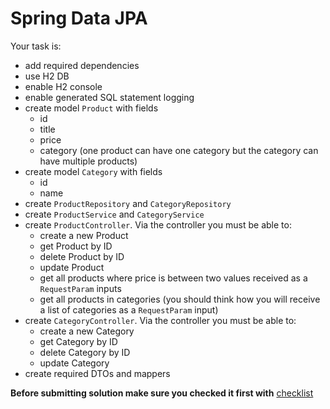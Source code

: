 # Spring Data JPA

Your task is:
- add required dependencies
- use H2 DB
- enable H2 console
- enable generated SQL statement logging
- create model `Product` with fields
    - id
    - title
    - price
    - category (one product can have one category but the category can have multiple products)
- create model `Category` with fields
    - id
    - name
- create `ProductRepository` and `CategoryRepository`
- create `ProductService` and `CategoryService`
- create `ProductController`. Via the controller you must be able to:
    - create a new Product
    - get Product by ID
    - delete Product by ID
    - update Product
    - get all products where price is between two values received as a `RequestParam` inputs
    - get all products in categories 
        (you should think how you will receive a list of categories as a `RequestParam` input)
- create `CategoryController`. Via the controller you must be able to:
    - create a new Category
    - get Category by ID
    - delete Category by ID
    - update Category
- create required DTOs and mappers

__Before submitting solution make sure you checked it first with__ [checklist](https://mate-academy.github.io/jv-program-common-mistakes/java-spring-boot/spring-data-jpa/jv-springboot-data-jpa.html)

